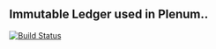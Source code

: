 ## Immutable Ledger used in Plenum.. 
[![Build Status](https://jenkins.evernym.com/buildStatus/icon?job=Ledger/stable)](https://jenkins.evernym.com/job/Ledger/stable)

